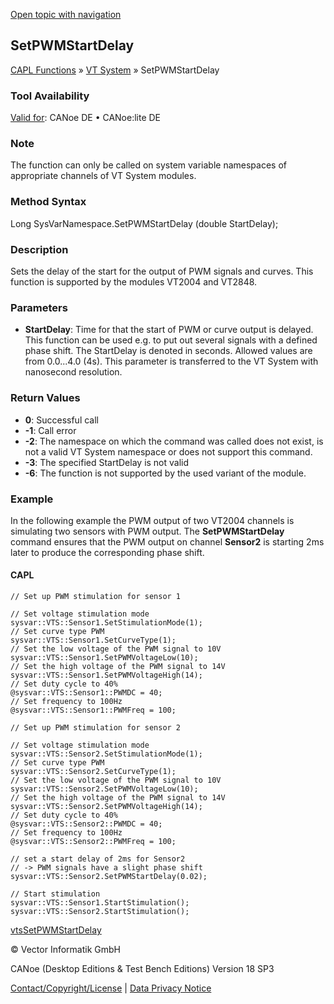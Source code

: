 [Open topic with navigation](../../../../../CANoeDEFamily.htm#Topics/CAPLFunctions/VTSystem/Functions/CAPLfunctionVTSSetPWMStartDelay.md)

## SetPWMStartDelay

[CAPL Functions](../../CAPLfunctions.md) » [VT System](../CAPLfunctionsVTSystemOverview.md) » SetPWMStartDelay

### Tool Availability

[Valid for](../../../Shared/FeatureAvailability.md): CANoe DE • CANoe:lite DE

### Note

The function can only be called on system variable namespaces of appropriate channels of VT System modules.

### Method Syntax

Long SysVarNamespace.SetPWMStartDelay (double StartDelay);

### Description

Sets the delay of the start for the output of PWM signals and curves. This function is supported by the modules VT2004 and VT2848.

### Parameters

- **StartDelay**: Time for that the start of PWM or curve output is delayed. This function can be used e.g. to put out several signals with a defined phase shift. The StartDelay is denoted in seconds. Allowed values are from 0.0...4.0 (4s). This parameter is transferred to the VT System with nanosecond resolution.

### Return Values

- **0**: Successful call
- **-1**: Call error
- **-2**: The namespace on which the command was called does not exist, is not a valid VT System namespace or does not support this command.
- **-3**: The specified StartDelay is not valid
- **-6**: The function is not supported by the used variant of the module.

### Example

In the following example the PWM output of two VT2004 channels is simulating two sensors with PWM output. The **SetPWMStartDelay** command ensures that the PWM output on channel **Sensor2** is starting 2ms later to produce the corresponding phase shift.

#### CAPL

```plaintext
// Set up PWM stimulation for sensor 1

// Set voltage stimulation mode
sysvar::VTS::Sensor1.SetStimulationMode(1);
// Set curve type PWM
sysvar::VTS::Sensor1.SetCurveType(1);
// Set the low voltage of the PWM signal to 10V
sysvar::VTS::Sensor1.SetPWMVoltageLow(10);
// Set the high voltage of the PWM signal to 14V
sysvar::VTS::Sensor1.SetPWMVoltageHigh(14);
// Set duty cycle to 40%
@sysvar::VTS::Sensor1::PWMDC = 40;
// Set frequency to 100Hz
@sysvar::VTS::Sensor1::PWMFreq = 100;

// Set up PWM stimulation for sensor 2

// Set voltage stimulation mode
sysvar::VTS::Sensor2.SetStimulationMode(1);
// Set curve type PWM
sysvar::VTS::Sensor2.SetCurveType(1);
// Set the low voltage of the PWM signal to 10V
sysvar::VTS::Sensor2.SetPWMVoltageLow(10);
// Set the high voltage of the PWM signal to 14V
sysvar::VTS::Sensor2.SetPWMVoltageHigh(14);
// Set duty cycle to 40%
@sysvar::VTS::Sensor2::PWMDC = 40;
// Set frequency to 100Hz
@sysvar::VTS::Sensor2::PWMFreq = 100;

// set a start delay of 2ms for Sensor2
// -> PWM signals have a slight phase shift
sysvar::VTS::Sensor2.SetPWMStartDelay(0.02);

// Start stimulation
sysvar::VTS::Sensor1.StartStimulation();
sysvar::VTS::Sensor2.StartStimulation();
```

[vtsSetPWMStartDelay](CAPLfunctionVTSvtsSetPWMStartDelay.md)

© Vector Informatik GmbH

CANoe (Desktop Editions & Test Bench Editions) Version 18 SP3

[Contact/Copyright/License](../../../Shared/ContactCopyrightLicense.md) | [Data Privacy Notice](https://www.vector.com/int/en/company/get-info/privacy-policy/)

